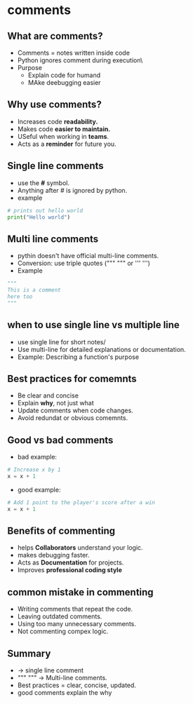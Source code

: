 # comments

## What are comments?

- Comments = notes written inside code
- Python ignores comment during execution\
- Purpose
  - Explain code for humand
  - MAke deebugging easier

## Why use comments?

- Increases code **readability.**
- Makes code **easier to maintain.**
- USeful when working in **teams**.
- Acts as a **reminder** for future you.

## Single line comments

- use the **#** symbol.
- Anything after # is ignored by python.
- example
  
```python
# prints out hello world
print("Hello world")
```

## Multi line comments

- pythin doesn't have official multi-line comments.
- Conversion: use triple quotes (""" """ or ''' ''')
- Example

```python
"""
This is a comment
here too
"""
```

## when to use single line vs multiple line

- use single line for short notes/
- Use multi-line for detailed explanations or documentation.
- Example: Describing a function's purpose

## Best practices for comemnts

- Be clear and concise
- Explain **why**, not just what
- Update comments when code changes.
- Avoid redundat or obvious comemnts.

## Good vs bad comments

- bad example:

```python
# Increase x by 1
x = x + 1
```

- good example:

```python
# Add 1 point to the player's score after a win
x = x + 1
```

## Benefits of commenting

- helps **Collaborators** understand your logic.
- makes debugging faster.
- Acts as **Documentation** for projects.
- Improves **professional coding style**

## common mistake in commenting

- Writing comments that repeat the code.
- Leaving outdated comments.
- Using too many unnecessary comments.
- Not commenting compex logic.

## Summary

- -> single line comment
- """ """ -> Multi-line comments.
- Best practices = clear, concise, updated.
- good comments explain the why
